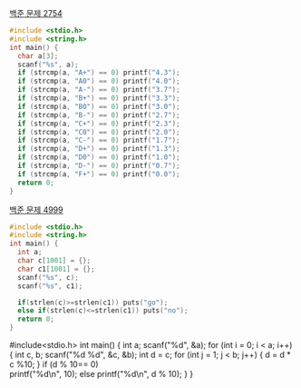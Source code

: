 [백준 문제 2754](https://www.acmicpc.net/problem/2754)  
```c
#include <stdio.h>
#include <string.h>
int main() {
  char a[3];
  scanf("%s", a);
  if (strcmp(a, "A+") == 0) printf("4.3");
  if (strcmp(a, "A0") == 0) printf("4.0");
  if (strcmp(a, "A-") == 0) printf("3.7");
  if (strcmp(a, "B+") == 0) printf("3.3");
  if (strcmp(a, "B0") == 0) printf("3.0");
  if (strcmp(a, "B-") == 0) printf("2.7");
  if (strcmp(a, "C+") == 0) printf("2.3");
  if (strcmp(a, "C0") == 0) printf("2.0");
  if (strcmp(a, "C-") == 0) printf("1.7");
  if (strcmp(a, "D+") == 0) printf("1.3");
  if (strcmp(a, "D0") == 0) printf("1.0");
  if (strcmp(a, "D-") == 0) printf("0.7");
  if (strcmp(a, "F+") == 0) printf("0.0");
  return 0;
}
```

[백준 문제 4999](https://www.acmicpc.net/problem/4999)
```c
#include <stdio.h>
#include <string.h>
int main() {
  int a;
  char c[1001] = {};
  char c1[1001] = {};
  scanf("%s", c);
  scanf("%s", c1);

  if(strlen(c)>=strlen(c1)) puts("go");
  else if(strlen(c)<=strlen(c1)) puts("no");
  return 0;
}
```



#include<stdio.h>
int main()
{
	int a; 
	scanf("%d", &a); 
	for (int i = 0; i < a; i++) 
	{
		int c, b;
		scanf("%d %d", &c, &b); 
		int d = c;
		for (int j = 1; j < b; j++) 
		{
			d = d * c %10;
		}
		if (d % 10== 0)  
			printf("%d\n", 10);
		else 
			printf("%d\n", d % 10);
	}
}

